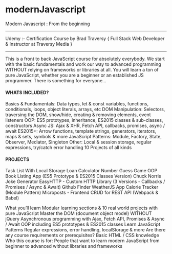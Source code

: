 # modernJavascript
Modern Javascript : From the beginning

**********************************************************
Udemy :- Certification Course by Brad Traversy
{ Full Stack Web Developer & Instructor at Traversy Media }
**********************************************************

This is a front to back JavaScript course for absolutely everybody. We start with the basic fundamentals and work our way to advanced programming WITHOUT relying on frameworks or libraries at all. You will learn a ton of pure JavaScript, whether you are a beginner or an established JS programmer. There is something for everyone...



#### WHATS INCLUDED? ####

Basics & Fundamentals: Data types, let & const variables, functions, conditionals, loops, object literals, arrays, etc
DOM Manipulation: Selectors, traversing the DOM, show/hide, creating & removing elements, event listeners
OOP: ES5 prototypes, inheritance, ES2015 classes & sub-classes, constructors
Async JS: Ajax & XHR, Fetch API, callbacks, promises, async / await
ES2015+: Arrow functions, template strings, generators, iterators, maps & sets, symbols & more
JavaScript Patterns: Module, Factory, State, Observer, Mediator, Singleton
Other: Local & session storage, regular expressions, try/catch error handling
10 Projects of all kinds




#### PROJECTS ####

Task List With Local Storage
Loan Calculator
Number Guess Game
OOP Book Listing App (ES5 Prototype & ES2015 Classes Version)
Chuck Norris Joke Generator
EasyHTTP - Custom HTTP Library (3 Versions - Callbacks / Promises / Async & Await)
Github Finder
WeatherJS App
Calorie Tracker (Module Pattern)
Microposts - Frontend CRUD for REST API (Webpack & Babel)


What you’ll learn
Modular learning sections & 10 real world projects with pure JavaScript
Master the DOM (document object model) WITHOUT jQuery
Asynchronous programming with Ajax, Fetch API, Promises & Async / Await
OOP including ES5 prototypes & ES2015 classes
Learn JavaScript Patterns
Regular expressions, error handling, localStorage & more
Are there any course requirements or prerequisites?
Basic HTML / CSS knowledge
Who this course is for:
People that want to learn modern JavaScript from beginner to advanced without libraries and frameworks
